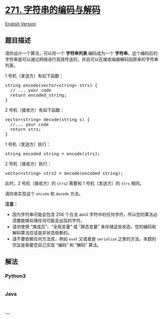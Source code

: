 # [271. 字符串的编码与解码](https://leetcode.cn/problems/encode-and-decode-strings)

[English Version](/solution/0200-0299/0271.Encode%20and%20Decode%20Strings/README_EN.md)

## 题目描述

<!-- 这里写题目描述 -->

<p>请你设计一个算法，可以将一个&nbsp;<strong>字符串列表&nbsp;</strong>编码成为一个&nbsp;<strong>字符串</strong>。这个编码后的字符串是可以通过网络进行高效传送的，并且可以在接收端被解码回原来的字符串列表。</p>

<p>1 号机（发送方）有如下函数：</p>

<pre>string encode(vector&lt;string&gt; strs) {
  // ... your code
  return encoded_string;
}</pre>

<p>2 号机（接收方）有如下函数：</p>

<pre>vector&lt;string&gt; decode(string s) {
  //... your code
  return strs;
}
</pre>

<p>1 号机（发送方）执行：</p>

<pre>string encoded_string = encode(strs);
</pre>

<p>2 号机（接收方）执行：</p>

<pre>vector&lt;string&gt; strs2 = decode(encoded_string);
</pre>

<p>此时，2 号机（接收方）的 <code>strs2</code>&nbsp;需要和 1 号机（发送方）的 <code>strs</code> 相同。</p>

<p>请你来实现这个&nbsp;<code>encode</code> 和&nbsp;<code>decode</code> 方法。</p>

<p><strong>注意：</strong></p>

<ul>
	<li>因为字符串可能会包含 256 个合法&nbsp;ascii 字符中的任何字符，所以您的算法必须要能够处理任何可能会出现的字符。</li>
	<li>请勿使用 &ldquo;类成员&rdquo;、&ldquo;全局变量&rdquo; 或 &ldquo;静态变量&rdquo; 来存储这些状态，您的编码和解码算法应该是非状态依赖的。</li>
	<li>请不要依赖任何方法库，例如 <code>eval</code>&nbsp;又或者是&nbsp;<code>serialize</code>&nbsp;之类的方法。本题的宗旨是需要您自己实现 &ldquo;编码&rdquo; 和 &ldquo;解码&rdquo; 算法。</li>
</ul>

## 解法

<!-- 这里可写通用的实现逻辑 -->

<!-- tabs:start -->

### **Python3**

<!-- 这里可写当前语言的特殊实现逻辑 -->

```python


```

### **Java**

<!-- 这里可写当前语言的特殊实现逻辑 -->

```java


```

### **...**

```


```

<!-- tabs:end -->
